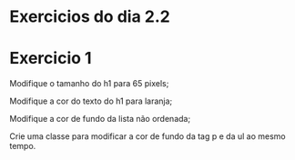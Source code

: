 # Exercicios do dia 2.2

# Exercicio 1

Modifique o tamanho do h1 para 65 pixels;

Modifique a cor do texto do h1 para laranja;

Modifique a cor de fundo da lista não ordenada;

Crie uma classe para modificar a cor de fundo da tag p e da ul ao mesmo tempo.